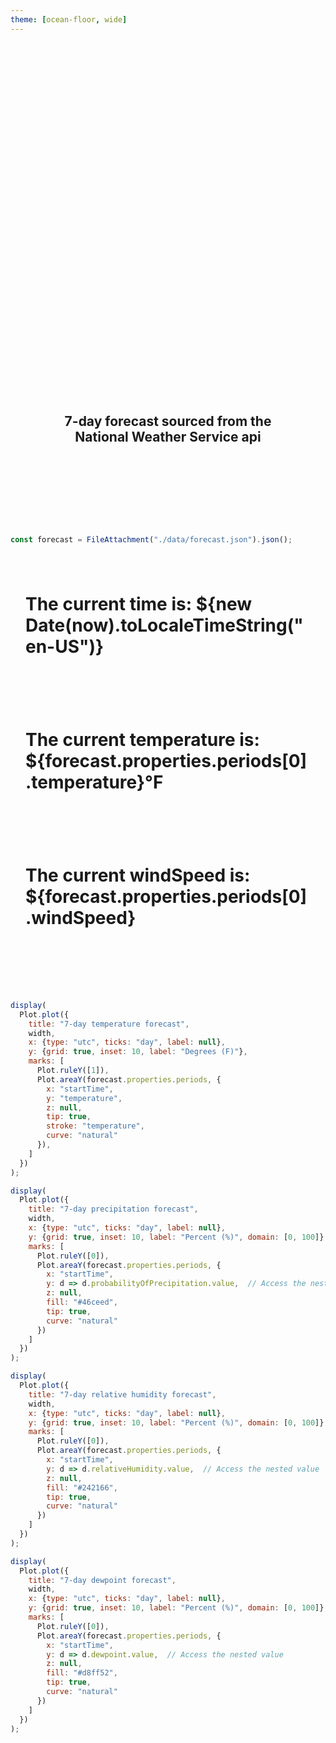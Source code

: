 ```yaml
---
theme: [ocean-floor, wide]
---
```


<div class="hero">
  <h1>Black Mountain, NC Weather Report</h1>
  <h2>7-day forecast sourced from the National Weather Service api</h2>
  </div>


```js
const forecast = FileAttachment("./data/forecast.json").json();
```

<div class="grid grid-cols-4">
  <div class="card"><h1>
  
  The **current** time is: ${new Date(now).toLocaleTimeString("en-US")}
  
  </h1></div>
  <div class="card"><h1>
  
  The **current** temperature is: ${forecast.properties.periods[0].temperature}°F
  
  </h1></div>
  <div class="card"><h1>
  
  The **current** windSpeed is: ${forecast.properties.periods[0].windSpeed}
  
  </h1></div>
  </div>


```js
display(
  Plot.plot({
    title: "7-day temperature forecast",
    width,
    x: {type: "utc", ticks: "day", label: null},
    y: {grid: true, inset: 10, label: "Degrees (F)"},
    marks: [
      Plot.ruleY([1]),
      Plot.areaY(forecast.properties.periods, {
        x: "startTime",
        y: "temperature",
        z: null,
        tip: true,
        stroke: "temperature",
        curve: "natural"
      }),
    ]
  })
);
```

```js
display(
  Plot.plot({
    title: "7-day precipitation forecast",
    width,
    x: {type: "utc", ticks: "day", label: null},
    y: {grid: true, inset: 10, label: "Percent (%)", domain: [0, 100]},
    marks: [
      Plot.ruleY([0]),
      Plot.areaY(forecast.properties.periods, {
        x: "startTime",
        y: d => d.probabilityOfPrecipitation.value,  // Access the nested value
        z: null,
        fill: "#46ceed",
        tip: true,
        curve: "natural"
      })
    ]
  })
);
```
```js
display(
  Plot.plot({
    title: "7-day relative humidity forecast",
    width,
    x: {type: "utc", ticks: "day", label: null},
    y: {grid: true, inset: 10, label: "Percent (%)", domain: [0, 100]},
    marks: [
      Plot.ruleY([0]),
      Plot.areaY(forecast.properties.periods, {
        x: "startTime",
        y: d => d.relativeHumidity.value,  // Access the nested value
        z: null,
        fill: "#242166",
        tip: true,
        curve: "natural"
      })
    ]
  })
);
```
```js
display(
  Plot.plot({
    title: "7-day dewpoint forecast",
    width,
    x: {type: "utc", ticks: "day", label: null},
    y: {grid: true, inset: 10, label: "Percent (%)", domain: [0, 100]},
    marks: [
      Plot.ruleY([0]),
      Plot.areaY(forecast.properties.periods, {
        x: "startTime",
        y: d => d.dewpoint.value,  // Access the nested value
        z: null,
        fill: "#d8ff52",
        tip: true,
        curve: "natural"
      })
    ]
  })
);
```

<style>

.hero {
  display: flex;
  flex-direction: column;
  align-items: center;
  font-family: var(--sans-serif);
  margin: 4rem 0 8rem;
  text-wrap: balance;
  text-align: center;
}

.hero h1 {
  margin: 1rem 0;
  padding: 1rem 0;
  max-width: none;
  font-size: 12vw;
  font-weight: 900;
  line-height: 1;
  background: linear-gradient(30deg, var(--theme-foreground-focus), currentColor);
  -webkit-background-clip: text;
  -webkit-text-fill-color: transparent;
  background-clip: text;
}

@media (min-width: 640px) {
  .hero h1 {
    font-size: 90px;
  }
}

/* Add spacing between cards */
.grid {
  gap: 2rem;
  margin-bottom: 4rem;
}

.card {
  padding: 1.5rem;
}

/* Add spacing between plot sections */
.observablehq {
  margin-bottom: 4rem;
}

</style>




